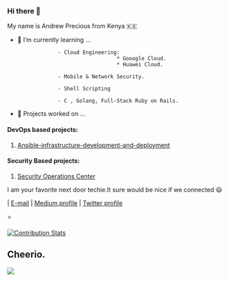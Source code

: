 ### Hi there 👋

My name is Andrew Precious from Kenya :kenya:

- 🌱 I’m currently learning ...

                   - Cloud Engineering:
                                      * Gooogle Cloud.
                                      * Huawei Cloud.
                   
                   - Mobile & Network Security.
                   
                   - Shell Scripting
                   
                   - C , Golang, Full-Stack Ruby on Rails.


- 🌱 Projects worked on ...

#### DevOps based projects:
1. [Ansible-infrastructure-development-and-deployment](https://github.com/Andrews-Projects/Ansible-infrastructure-development-and-deployment)

#### Security Based projects:

 1. [Security Operations Center](https://github.com/Andrews-Projects/Security-Operations-Center)


                    
I am your favorite next door techie.It sure would be nice if we connected :smiley:


                                                        
| [E-mail](andrewmbugua388@gmail.com)   |   [Medium profile](https://medium.com/@andrewmbugua388)   |   [Twitter profile](https://twitter.com/DarkseidCodes)
                                                        

:star:

[![Contribution Stats](https://github-contribution-stats.vercel.app/api/?username=AndrewMbugua)](https://github.com/AndrewMbugua/github-contribution-stats/)


## Cheerio.

![](https://raw.githubusercontent.com/Giphy/GiphyAPI/master/api_giphy_header.gif)
